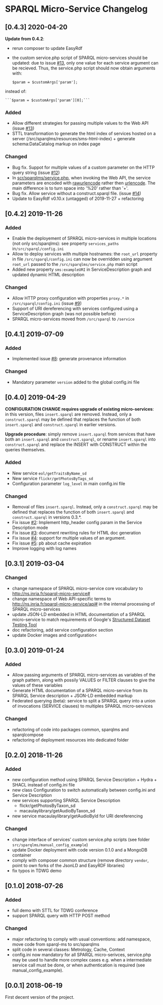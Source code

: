 # SPARQL Micro-Service Changelog

## [0.4.3] 2020-04-20

**Update from 0.4.2**: 
- rerun composer to update EasyRdf
- the custom service.php script of SPARQL micro-services should be updated: due to issue [#13](https://github.com/frmichel/sparql-micro-service/issues/13), only one value for each service argument can be recieved. Thus, the service.php script should now obtain arguments with: 

    ```$param = $customArgs['param'];```

instead of:

    ```$param = $customArgs['param'][0];```
  

### Added
- Allow different strategies for passing multiple values to the Web API (issue [#13](https://github.com/frmichel/sparql-micro-service/issues/13))
- STTL transformation to generate the html index of services hosted on a server (/src/sparqlms/resources/sms-html-index) + generate schema:DataCatalog markup on index page

### Changed
- Bug fix. Suppot for multiple values of a custom parameter on the HTTP query string (issue [#12](https://github.com/frmichel/sparql-micro-service/issues/12))
- In [scr/sparqlms/service.php](scr/sparqlms/service.php), when invoking the Web API, the service parameters are encoded with [rawurlencode](https://www.php.net/manual/function.rawurlencode.php) rather then [urlencode](https://www.php.net/manual/function.urlencode.php). The main difference is to turn space into '%20' rather than '+'.
- Bug fix. Allow service without a construct.sparql file. (issue [#14](https://github.com/frmichel/sparql-micro-service/issues/14))
- Update to EasyRdf v0.10.x (untagged) of 2019-11-27 + refactoring
 

## [0.4.2] 2019-11-26

### Added
- Enable the deployement of SPARQL micro-services in multiple locations (not only src/sparqlms): see property `services_paths` in`/src/sparql/config.ini`
- Allow to deploy services with multiple hostnames: the `root_url` property in file `/src/sparql/config.ini` can now be overridden using argument `root_url` passed to the `/src/sparqlms/service.php` main script
- Added new property `sms:exampleURI` in ServiceDescription graph and updated dynamic HTML description

### Changed
- Allow HTTP proxy configuration with properties `proxy.*` in  `/src/sparql/config.ini` (issue [#9](https://github.com/frmichel/sparql-micro-service/issues/9))
- Support of URI dereferencing with services configured using a ServiceDescription graph (was not possible before)
- SPARQL micro-services moved from `/src/sparql` to `/service`


## [0.4.1] 2019-07-09

### Added
- Implemented issue [#8](https://github.com/frmichel/sparql-micro-service/issues/8): generate provenance information

### Changed
- Mandatory parameter `version` added to the global config.ini file


## [0.4.0] 2019-04-29

**CONFIGURATION CHANGE requires upgrade of existing micro-services**: in this version, files `insert.sparql` are removed. Instead, only a `construct.sparql` may be defined that replaces the function of both `insert.sparql` and `construct.sparql` in earlier versions.

**Upgrade procedure**: simply remove `insert.sparql` from services that have both an `insert.sparql` and `construct.sparql`, or rename `insert.sparql` into `construct.sparql` and replace the INSERT with CONSTRUCT within the queries themselves.

### Added
- New service `eol/getTraitsByName_sd`
- New service `flickr/getPhotosByTags_sd`
- Configuration parameter `log_level` in main config.ini file

### Changed
- Removal of files `insert.sparql`. Instead, only a `construct.sparql` may be defined that replaces the function of both `insert.sparql` and `construct.sparql` in versions 0.3.*.
- Fix issue [#2](https://github.com/frmichel/sparql-micro-service/issues/2): Implement http_header config param in the Service Description mode
- Fix issue [#3](https://github.com/frmichel/sparql-micro-service/issues/3): document rewriting rules for HTML doc generation
- Fix issue [#4](https://github.com/frmichel/sparql-micro-service/issues/4): support for multiple values of an argument. 
- Fix issue [#5](https://github.com/frmichel/sparql-micro-service/issues/5): pb about cache expiration
- Improve logging with log names


## [0.3.1] 2019-03-04

### Changed
- change namespace of SPARQL micro-service core vocabulary to http://ns.inria.fr/sparql-micro-service#
- change namespace of Web API-specific terms to http://ns.inria.fr/sparql-micro-service/api# in the internal processing of SPARQL micro-services
- update JSON-LD embedded in HTML documentation of a SPARQL micro-service to match requirements of Google's [Structured Dataset Testing Tool](https://search.google.com/structured-data/testing-tool)  
- doc refactoring, add service configuration section
- update Docker images and configuration<


## [0.3.0] 2019-01-24

### Added
- Allow passing arguments of SPARQL micro-services as variables of the graph pattern, along with possily VALUES or FILTER clauses to give the values of these variables
- Generate HTML documentation of a SPARQL micro-service from its SPARQL Service description + JSON-LD embedded markup
- Federated querying (beta): service to split a SPARQL query into a union of invocations (SERVICE clauses) to multiples SPARQL micro-services

### Changed
- refactoring of code into packages common, sparqlms and sparqlcompose
- refactoring of deployment resources into dedicated folder


## [0.2.0] 2018-11-26

### Added
- new configuration method using SPARQL Service Description + Hydra + SHACL instead of config.ini file
- new class Configuration to switch automatically between config.ini and Service Description
- new services supporting SPARQL Service Description 
    - flickr/getPhotosByTaxon_sd
    - macaulaylibrary/getAudioByTaxon_sd
- new service macaulaylibrary/getAudioById for URI dereferencing

### Changed
- change interface of services' custom service.php scripts (see folder `src/sparqlms/manual_config_example`)
- update Docker deployment with code version 0.1.0 and a MongoDB container
- comply with composer common structure (remove directory `vendor`, point to own forks of the JsonLD and EasyRDF libraries)
- fix typos in TDWG demo


## [0.1.0] 2018-07-26

### Added
- full demo with STTL for TDWG conference
- support SPARQL query with HTTP POST method

### Changed
- major refactoring to comply with usual conventions: add namespace, move code from sparql-ms to src/sparqlms
- split code in several classes: Metrology, Cache, Context
- config.ini now mandatory for all SPARQL micro-serivces, service.php may be used to handle more complex cases e.g. when a intermediate service call must be done, or when authentication is required (see manual_config_example).


## [0.0.1] 2018-06-19

First decent version of the project.
